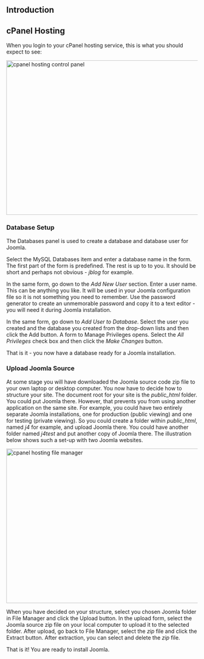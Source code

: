 <!-- Filename: J4.x:Hosting_Setup / Display title: cPanel Hosting -->

## Introduction

## cPanel Hosting

When you login to your cPanel hosting service, this is what you should
expect to see:

<img
src="https://docs.joomla.org/images/thumb/7/7b/J4.x-hosting-setup-cpanel-en.png/800px-J4.x-hosting-setup-cpanel-en.png"
class="thumbborder" decoding="async"
srcset="https://docs.joomla.org/images/7/7b/J4.x-hosting-setup-cpanel-en.png 1.5x"
data-file-width="1000" data-file-height="508" width="800" height="406"
alt="cpanel hosting control panel" />

### Database Setup

The Databases panel is used to create a database and database user for
Joomla.

Select the MySQL Databases item and enter a database name in the form.
The first part of the form is predefined. The rest is up to to you. It
should be short and perhaps not obvious - *jblog* for example.

In the same form, go down to the *Add New User* section. Enter a user
name. This can be anything you like. It will be used in your Joomla
configuration file so it is not something you need to remember. Use the
password generator to create an unmemorable password and copy it to a
text editor - you will need it during Joomla installation.

In the same form, go down to *Add User to Database*. Select the user you
created and the database you created from the drop-down lists and then
click the Add button. A form to Manage Privileges opens. Select the *All
Privileges* check box and then click the *Make Changes* button.

That is it - you now have a database ready for a Joomla installation.

### Upload Joomla Source

At some stage you will have downloaded the Joomla source code zip file
to your own laptop or desktop computer. You now have to decide how to
structure your site. The document root for your site is the
*public_html* folder. You could put Joomla there. However, that prevents
you from using another application on the same site. For example, you
could have two entirely separate Joomla installations, one for
production (public viewing) and one for testing (private viewing). So
you could create a folder within *public_html*, named *j4* for example,
and upload Joomla there. You could have another folder named *j4test*
and put another copy of Joomla there. The illustration below shows such
a set-up with two Joomla websites.

<img
src="https://docs.joomla.org/images/thumb/0/01/J4.x-hosting-setup-cpanel-file-manager-en.png/800px-J4.x-hosting-setup-cpanel-file-manager-en.png"
class="thumbborder" decoding="async"
srcset="https://docs.joomla.org/images/0/01/J4.x-hosting-setup-cpanel-file-manager-en.png 1.5x"
data-file-width="1000" data-file-height="508" width="800" height="406"
alt="cpanel hosting file manager" />

When you have decided on your structure, select you chosen Joomla folder
in File Manager and click the Upload button. In the upload form, select
the Joomla source zip file on your local computer to upload it to the
selected folder. After upload, go back to File Manager, select the *zip*
file and click the Extract button. After extraction, you can select and
delete the *zip* file.

That is it! You are ready to install Joomla.

